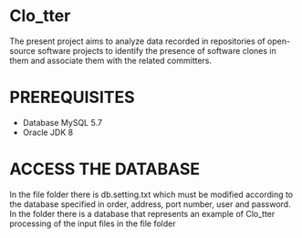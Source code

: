 # Clo_tter
The present project aims to analyze data recorded in repositories of open-source software projects to identify the presence of software clones in them and associate them with the related committers.

# PREREQUISITES
- Database MySQL 5.7
- Oracle JDK 8

# ACCESS THE DATABASE
In the file folder there is db.setting.txt which must be modified according to the database specified in order, address, port number, user and password.
In the folder there is a database that represents an example of Clo_tter processing of the input files in the file folder

